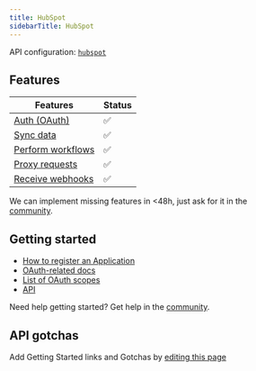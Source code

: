 ```yaml
---
title: HubSpot
sidebarTitle: HubSpot
---
```


API configuration: [`hubspot`](https://terapi.dev/providers.yaml)

## Features

| Features | Status |
| - | - |
| [Auth (OAuth)](https://terapi.gitbook.io/terapi-api-explorer/integrate/guides/authorize-an-api) | ✅ |
| [Sync data](https://terapi.gitbook.io/terapi-api-explorer/integrate/guides/sync-data-from-an-api) | ✅ |
| [Perform workflows](https://terapi.gitbook.io/terapi-api-explorer/integrate/guides/perform-workflows-with-an-api) | ✅ |
| [Proxy requests](https://terapi.gitbook.io/terapi-api-explorer/integrate/guides/proxy-requests-to-an-api) | ✅ |
| [Receive webhooks](https://terapi.gitbook.io/terapi-api-explorer/integrate/guides/receive-webhooks-from-an-api) | ✅ |

We can implement missing features in &lt;48h, just ask for it in the [community](https://terapi.dev/slack).

## Getting started

-   [How to register an Application](https://developers.hubspot.com/docs/api/working-with-oauth#initiating-an-integration-with-oauth-2-0)
-   [OAuth-related docs](https://developers.hubspot.com/docs/api/oauth-quickstart-guide)
-   [List of OAuth scopes](https://developers.hubspot.com/docs/api/working-with-oauth#scopes)
-   [API](https://developers.hubspot.com/docs/api/overview)

Need help getting started? Get help in the [community](https://terapi.dev/slack).

## API gotchas

Add Getting Started links and Gotchas by [editing this page]()

